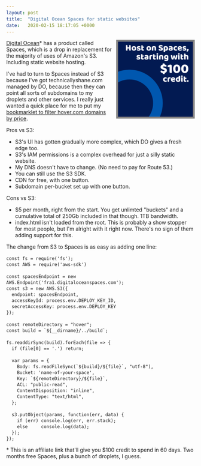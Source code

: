 ```yaml
---
layout: post
title:  "Digital Ocean Spaces for static websites"
date:   2020-02-15 18:17:05 +0000
---
```


<p><a href="https://m.do.co/c/181470abc83a"><img src="/assets/ads/digital-ocean-spaces.png" alt="Host on spaces starting with $100 credit" style="width: 200px; float: right; margin-left: 10px; background-color: grey; padding: 5px;" /></a></p>

[Digital Ocean][0]\* has a product called Spaces, which is a drop in replacement for the majority of uses of Amazon's S3. Including static website hosting.

I've had to turn to Spaces instead of S3 because I've got technicallyshane.com managed by DO, because then they can point all sorts of subdomains to my droplets and other services. I really just wanted a quick place for me to put my [bookmarklet to filter hover.com domains by price][1].

Pros vs S3:

* S3's UI has gotten gradually more complex, which DO gives a fresh edge too.
* S3's IAM permissions is a complex overhead for just a silly static website.
* My DNS doesn't have to change. (No need to pay for Route 53.)
* You can still use the S3 SDK.
* CDN for free, with one button.
* Subdomain per-bucket set up with one button.

Cons vs S3:

* $5 per month, right from the start. You get unlimted "buckets" and a cumulative total of 250Gb included in that though. 1TB bandwidth.
* index.html isn't loaded from the root. This is probably a show stopper for most people, but I'm alright with it right now. There's no sign of them adding support for this.

The change from S3 to Spaces is as easy as adding one line:

```
const fs = require('fs');
const AWS = require('aws-sdk')

const spacesEndpoint = new AWS.Endpoint('fra1.digitaloceanspaces.com');
const s3 = new AWS.S3({
  endpoint: spacesEndpoint,
  accessKeyId: process.env.DEPLOY_KEY_ID,
  secretAccessKey: process.env.DEPLOY_KEY
});

const remoteDirectory = "hover";
const build = `${__dirname}/../build`;

fs.readdirSync(build).forEach(file => {
  if (file[0] == '.') return;

  var params = {
    Body: fs.readFileSync(`${build}/${file}`, "utf-8"),
    Bucket: 'name-of-your-space',
    Key: `${remoteDirectory}/${file}`,
    ACL: "public-read",
    ContentDisposition: "inline",
    ContentType: "text/html",
  };

  s3.putObject(params, function(err, data) {
    if (err) console.log(err, err.stack);
    else     console.log(data);
  });
});
```

\* This is an affiliate link that'll give you $100 credit to spend in 60 days. Two months free Spaces, plus a bunch of droplets, I guess.

[0]: https://m.do.co/c/181470abc83a
[1]: https://bookmarklets.technicallyshane.com/hover/index.html
